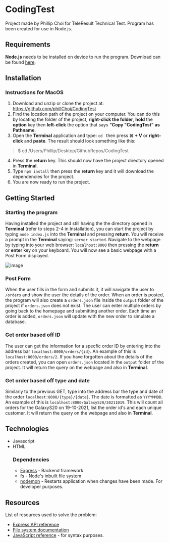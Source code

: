 # CodingTest
 Project made by Phillip Choi for TeleResult Technical Test. Program has been created for use in Node.js.

## Requirements
**Node.js** needs to be installed on device to run the program. Download can be found [here](https://nodejs.org/en/).

## Installation
### Instructions for MacOS
1. Download and unzip or clone the project at: https://github.com/phillChoi/CodingTest
2. Find the location path of the project on your computer. You can do this by locating the folder of the project, **right-click the folder**, **hold** the **option** key then **left-click** the option that says **"Copy "CodingTest" as Pathname**.
3. Open the **Terminal** application and type: `cd ` then press **⌘ + V**  or **right-click** and **paste**. The result should look something like this:

>$ cd /Users/Phillip/Desktop/GithubRepos/CodingTest
4. Press the **return** key. This should now have the project directory opened in **Terminal**.
5. Type `npm install` then press the **return** key and it will download the dependencies for the project.
6. You are now ready to run the project.
## Getting Started
### Starting the program
Having installed the project and still having the the directory opened in **Terminal** (refer to steps 2-4 in Installation), you can start the project by typing `node index.js` into the **Terminal** and pressing **return**.
You will receive a prompt in the **Terminal** saying: `server started`.
Navigate to the webpage by typing into your web browser: `localhost:8000` then pressing the **return** or **enter** key on your keyboard.
You will now see a basic webpage with a Post Form displayed. 
 
 ![image](https://user-images.githubusercontent.com/60904690/137745846-a373e106-5831-44b6-a742-dac0db550899.png)

### Post Form
When the user fills in the form and submits it, it will navigate the user to `/orders` and show the user the details of the order. When an order is posted, the program will also create a `orders.json` file inside the  `output` folder of the project if `orders.json` does not exist. The user can enter multiple orders by going back to the homepage and submitting another order. Each time an order is added, `orders.json` will update with the new order to simulate a database.

### Get order based off ID
The user can get the information for a specfic order ID by entering into the address bar `localhost:8000/orders/{id}`. An example of this is `localhost:8000/orders/2`. If you have forgotten about the details of the orders created, you can open `orders.json` located in the `output` folder of the project. It will return the query on the webpage and also in **Terminal**.

### Get order based off type and date
Similarly to the previous GET, type into the address bar the type and date of the order `localhost:8000/{type}/{date}`. The date is formatted as `YYYYMMDD`. An example of this is `localhost:8000/GalaxyS20/20211019`. This will count all orders for the GalaxyS20 on 19-10-2021, list the order id's and each unique customer. It will return the query on the webpage and also in **Terminal**.

## Technologies
* Javascript
* HTML
	### Dependencies 
	* [Express](https://www.npmjs.com/package/express) - Backend framework
	* [fs](https://nodejs.org/api/fs.html) - Node's inbuilt file system
	* [nodemon](https://www.npmjs.com/package/nodemon) - Restarts application when changes have been made. For developer purposes.

## Resources
List of resources used to solve the problem: 
* [Express API reference](http://expressjs.com/en/4x/api.html#app.listen)
* [File system documentation](https://nodejs.org/api/fs.html)
* [JavaScript reference](https://developer.mozilla.org/en-US/docs/Web/JavaScript/Reference) - for syntax purposes.
